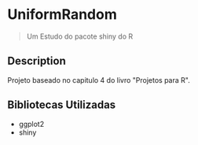 # UniformRandom

> Um Estudo do pacote shiny do R

## Description

Projeto baseado no capitulo 4 do livro "Projetos para R".

## Bibliotecas Utilizadas

- ggplot2
- shiny
